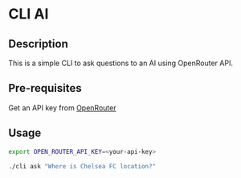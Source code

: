 # CLI AI

## Description

This is a simple CLI to ask questions to an AI using OpenRouter API.

## Pre-requisites

Get an API key from [OpenRouter](https://openrouter.ai/keys)

## Usage

```bash
export OPEN_ROUTER_API_KEY=<your-api-key>

./cli ask "Where is Chelsea FC location?"
```